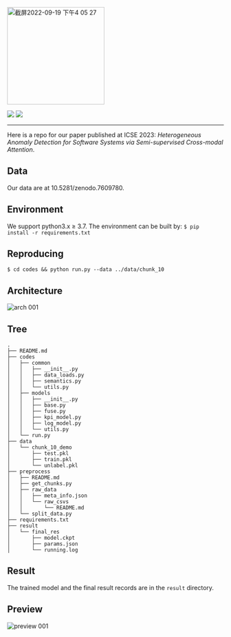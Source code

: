 <img width="226" alt="截屏2022-09-19 下午4 05 27" src="https://user-images.githubusercontent.com/108742116/190974653-4f7f8056-5bd4-4ece-bb06-4289b4989e11.png">

![](https://img.shields.io/badge/version-1.0-blue.svg) 
![](https://img.shields.io/badge/language-python-orange.svg)

****
Here is a repo for our paper published at ICSE 2023: *Heterogeneous Anomaly Detection for Software Systems via Semi-supervised Cross-modal Attention*.

## Data
Our data are at 10.5281/zenodo.7609780.

## Environment
We support python3.x $\geq$ 3.7. The environment can be built by:
```$ pip install -r requirements.txt```

## Reproducing 
```$ cd codes && python run.py --data ../data/chunk_10```

## Architecture
![arch 001](https://user-images.githubusercontent.com/108742116/190979759-7e3ef203-3e1e-463b-9281-69b747b9486a.jpeg)

## Tree
```
.
├── README.md
├── codes
│   ├── common
│   │   ├── __init__.py
│   │   ├── data_loads.py
│   │   ├── semantics.py
│   │   └── utils.py
│   ├── models
│   │   ├── __init__.py
│   │   ├── base.py
│   │   ├── fuse.py
│   │   ├── kpi_model.py
│   │   ├── log_model.py
│   │   └── utils.py
│   └── run.py
├── data
│   └── chunk_10_demo
│       ├── test.pkl
│       ├── train.pkl
│       └── unlabel.pkl
├── preprocess
│   ├── README.md
│   ├── get_chunks.py
│   ├── raw_data
│   │   ├── meta_info.json
│   │   └── raw_csvs
│   │       └── README.md
│   └── split_data.py
├── requirements.txt
├── result
│   └── final_res
│       ├── model.ckpt
│       ├── params.json
│       └── running.log
```

## Result
The trained model and the final result records are in the `result` directory.

## Preview
![preview 001](https://user-images.githubusercontent.com/108742116/190979242-4d1024cc-4cac-476d-9a25-c6fd1a05be31.jpeg)
